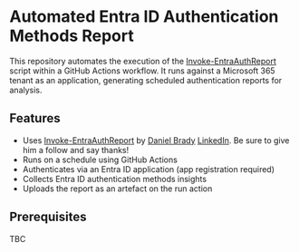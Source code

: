 # Automated Entra ID Authentication Methods Report

This repository automates the execution of the [Invoke-EntraAuthReport](https://www.powershellgallery.com/packages/Invoke-EntraAuthReport) script within a GitHub Actions workflow. It runs against a Microsoft 365 tenant as an application, generating scheduled authentication reports for analysis.

## Features

- Uses [Invoke-EntraAuthReport](https://www.powershellgallery.com/packages/Invoke-EntraAuthReport) by [Daniel Brady](https://ourcloudnetwork.com/about/) [LinkedIn](https://www.linkedin.com/in/danielbradley2/). Be sure to give him a follow and say thanks!
- Runs on a schedule using GitHub Actions
- Authenticates via an Entra ID application (app registration required)
- Collects Entra ID authentication methods insights
- Uploads the report as an artefact on the run action

## Prerequisites

TBC

